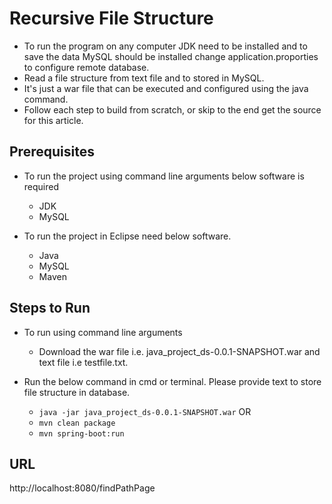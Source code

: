 <h1>Recursive	File Structure</h1>

  - To run the program on any computer JDK need to be installed and to save the data MySQL should be installed change application.proporties to configure remote database.
  - Read a file structure from text file and to stored in MySQL.
  - It's just a war file that can be executed and configured using the java command.
  - Follow each step to build from scratch, or skip to the end get the source for this article.

<h2>Prerequisites</h2>

  - To run the project using command line arguments below software is required
    - JDK
    - MySQL

  - To run the project in Eclipse need below software.
    - Java
    - MySQL
    - Maven

<h2>Steps to Run</h2>

  - To run using command line arguments
    - Download the war file i.e. java_project_ds-0.0.1-SNAPSHOT.war and text file i.e testfile.txt. 

  - Run the below command in cmd or terminal. Please provide text to store file structure in database.
    - `java -jar java_project_ds-0.0.1-SNAPSHOT.war`
    OR
    - `mvn clean package`
    - `mvn spring-boot:run`
    
 <h2>URL</h2>
 http://localhost:8080/findPathPage
